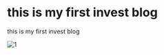 # this is my first invest blog 

this is my first invest blog



![1](https://cdn.jsdelivr.net/gh/touziyoudao/investblog/asset/20250119230818655.jpeg)

